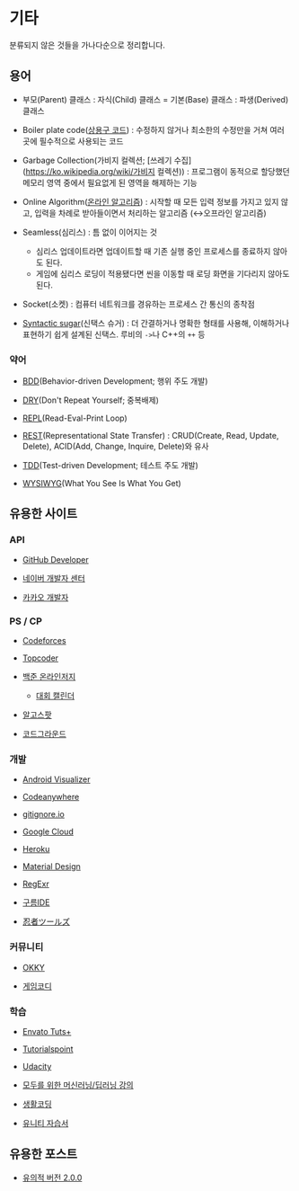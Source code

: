 # 기타

분류되지 않은 것들을 가나다순으로 정리합니다.


## 용어

- 부모(Parent) 클래스 : 자식(Child) 클래스 = 기본(Base) 클래스 : 파생(Derived) 클래스

- Boiler plate code([상용구 코드](https://ko.wikipedia.org/wiki/%EC%83%81%EC%9A%A9%EA%B5%AC_%EC%BD%94%EB%93%9C)) : 수정하지 않거나 최소한의 수정만을 거쳐 여러 곳에 필수적으로 사용되는 코드

- Garbage Collection(가비지 컬렉션; [쓰레기 수집](https://ko.wikipedia.org/wiki/가비지 컬렉션)) : 프로그램이 동적으로 할당했던 메모리 영역 중에서 필요없게 된 영역을 해제하는 기능

- Online Algorithm([온라인 알고리즘](https://ko.wikipedia.org/wiki/%EC%98%A8%EB%9D%BC%EC%9D%B8_%EC%95%8C%EA%B3%A0%EB%A6%AC%EC%A6%98)) : 시작할 때 모든 입력 정보를 가지고 있지 않고, 입력을 차례로 받아들이면서 처리하는 알고리즘 (↔오프라인 알고리즘)

- Seamless(심리스) : 틈 없이 이어지는 것
  - 심리스 업데이트라면 업데이트할 때 기존 실행 중인 프로세스를 종료하지 않아도 된다.
  - 게임에 심리스 로딩이 적용됐다면 씬을 이동할 때 로딩 화면을 기다리지 않아도 된다.

- Socket(소켓) : 컴퓨터 네트워크를 경유하는 프로세스 간 통신의 종착점

- [Syntactic sugar](https://en.wikipedia.org/wiki/Syntactic_sugar)(신택스 슈거) : 더 간결하거나 명확한 형태를 사용해, 이해하거나 표현하기 쉽게 설계된 신택스. 루비의 `->`나 C++의 `++` 등

### 약어

- [BDD](https://en.wikipedia.org/wiki/Behavior-driven_development)(Behavior-driven Development; 행위 주도 개발)

- [DRY](https://ko.wikipedia.org/wiki/%EC%A4%91%EB%B3%B5%EB%B0%B0%EC%A0%9C)(Don't Repeat Yourself; 중복배제)

- [REPL](https://en.wikipedia.org/wiki/Read%E2%80%93eval%E2%80%93print_loop)(Read-Eval-Print Loop)

- [REST](https://ko.wikipedia.org/wiki/REST)(Representational State Transfer) : CRUD(Create, Read, Update, Delete), ACID(Add, Change, Inquire, Delete)와 유사

- [TDD](https://ko.wikipedia.org/wiki/%ED%85%8C%EC%8A%A4%ED%8A%B8_%EC%A3%BC%EB%8F%84_%EA%B0%9C%EB%B0%9C)(Test-driven Development; 테스트 주도  개발)

- [WYSIWYG](https://ko.wikipedia.org/wiki/%EC%9C%84%EC%A7%80%EC%9C%84%EA%B7%B8)(What You See Is What You Get)


## 유용한 사이트

### API

- [GitHub Developer](https://developer.github.com)

- [네이버 개발자 센터](https://developers.naver.com/main)

- [카카오 개발자](https://developers.kakao.com)

### PS / CP

- [Codeforces](https://codeforces.com/problemset)

- [Topcoder](https://arena.topcoder.com/index.html#/u/dashboard)

- [백준 온라인저지](https://www.acmicpc.net)

  - [대회 캘린더](https://www.acmicpc.net/calendar)

- [알고스팟](https://algospot.com/wiki/read/%EC%95%8C%EA%B3%A0%EC%8A%A4%ED%8C%9F_%EC%98%A8%EB%9D%BC%EC%9D%B8_%EC%A0%80%EC%A7%80)

- [코드그라운드](https://www.codeground.org)

### 개발

- [Android Visualizer](https://labs.udacity.com/android-visualizer)

- [Codeanywhere](https://codeanywhere.com)

- [gitignore.io](https://www.gitignore.io)

- [Google Cloud](https://cloud.google.com)

- [Heroku](https://www.heroku.com)

- [Material Design](https://material.io)

- [RegExr](http://regexr.com)

- [구름IDE](https://ide.goorm.io)

- [忍者ツールズ](https://www.ninja.co.jp)

### 커뮤니티

- [OKKY](https://okky.kr)

- [게임코디](http://www.gamecodi.com)

### 학습

- [Envato Tuts+](https://tutsplus.com)

- [Tutorialspoint](https://www.tutorialspoint.com/index.htm)

- [Udacity](https://www.udacity.com)

- [모두를 위한 머신러닝/딥러닝 강의](http://hunkim.github.io/ml)

- [생활코딩](https://opentutorials.org/course/1)

- [유니티 자습서](https://unity3d.com/kr/learn/tutorials)


## 유용한 포스트

- [유의적 버전 2.0.0](https://semver.org/lang/ko)
